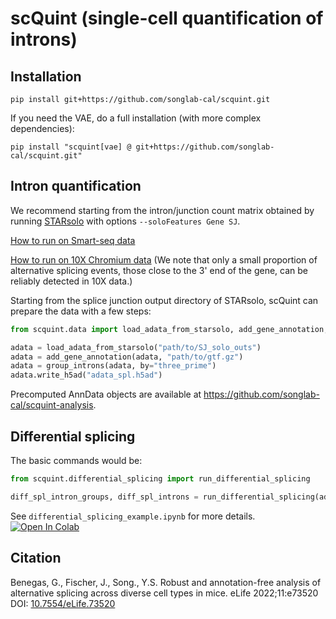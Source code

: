 # scQuint (single-cell quantification of introns)

## Installation
```
pip install git+https://github.com/songlab-cal/scquint.git
```
If you need the VAE, do a full installation (with more complex dependencies):
```
pip install "scquint[vae] @ git+https://github.com/songlab-cal/scquint.git"
```

## Intron quantification
We recommend starting from the intron/junction count matrix obtained by running [STARsolo](https://github.com/alexdobin/STAR/blob/master/docs/STARsolo.md) with options `--soloFeatures Gene SJ`.

[How to run on Smart-seq data](https://github.com/alexdobin/STAR/blob/master/docs/STARsolo.md#plate-based-smart-seq-scrna-seq) 

[How to run on 10X Chromium data](https://github.com/alexdobin/STAR/blob/master/docs/STARsolo.md#running-starsolo-for-10x-chromium-scrna-seq-data) (We note that only a small proportion of alternative splicing events, those close to the 3' end of the gene, can be reliably detected in 10X data.)

Starting from the splice junction output directory of STARsolo, scQuint can prepare the data with a few steps:
```python
from scquint.data import load_adata_from_starsolo, add_gene_annotation, group_introns

adata = load_adata_from_starsolo("path/to/SJ_solo_outs")
adata = add_gene_annotation(adata, "path/to/gtf.gz")
adata = group_introns(adata, by="three_prime")
adata.write_h5ad("adata_spl.h5ad")
```

Precomputed AnnData objects are available at https://github.com/songlab-cal/scquint-analysis.

## Differential splicing
The basic commands would be:
```python
from scquint.differential_splicing import run_differential_splicing

diff_spl_intron_groups, diff_spl_introns = run_differential_splicing(adata, cell_idx_a, cell_idx_b)
```
See `differential_splicing_example.ipynb` for more details. <a target="_blank" href="https://colab.research.google.com/github/songlab-cal/scquint/blob/main/differential_splicing_example.ipynb">
  <img src="https://colab.research.google.com/assets/colab-badge.svg" alt="Open In Colab"/>
</a>

## Citation
Benegas, G., Fischer, J., Song., Y.S. Robust and annotation-free analysis of alternative splicing across diverse cell types in mice. eLife 2022;11:e73520  
DOI: [10.7554/eLife.73520](https://doi.org/10.7554/eLife.73520)
